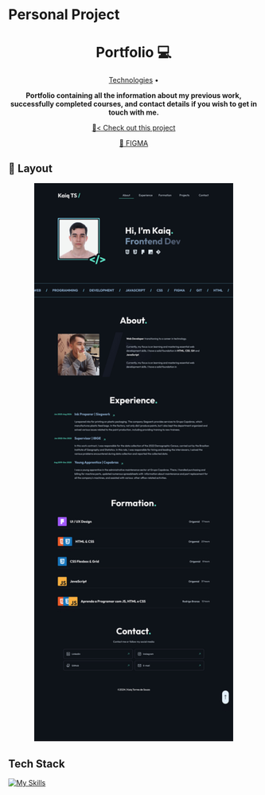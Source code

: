 # Personal Project

<h1 align="center" style="font-weight: bold;">Portfolio 💻</h1>

<p align="center">
 <a href="#tech">Technologies</a> • 
</p>

<p align="center">
    <b>Portfolio containing all the information about my previous work, successfully completed courses, and contact details if you wish to get in touch with me.</b>
</p>

<p align="center">
     <a href="PROJECT__URL">📱< Check out this project</a>
</p>

<p align="center">
    <a href="https://www.figma.com/design/3HgFAeImct3eYxCPe4ySuF/portfolio?node-id=5-395&p=f&t=mIyK0bOOkm81b3rn-0" target="_blank" rel="noopener noreferrer">🎨 FIGMA</a>
</p>

<h2 id="layout">🎨 Layout</h2>

<p align="center">
    <img src=".github/images/preview.jpg" alt="" width="400px">
</p>

## Tech Stack

[![My Skills](https://skillicons.dev/icons?i=html,css,js)](https://skillicons.dev)
